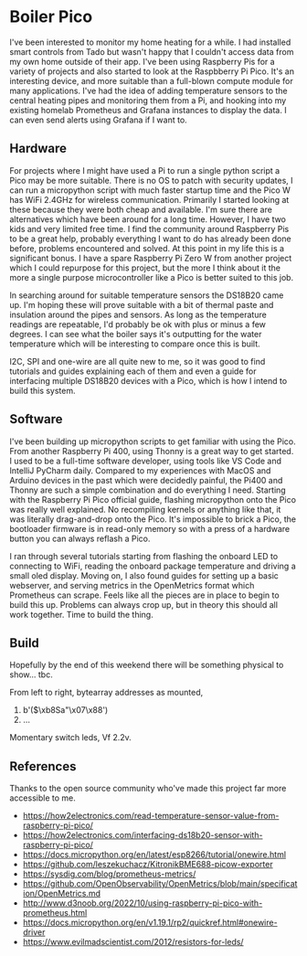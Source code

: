 # Boiler Pico

I've been interested to monitor my home heating for a while. I had installed smart controls from Tado but wasn't happy that I couldn't access data from my own home outside of their app. I've been using Raspberry Pis for a variety of projects and also started to look at the Raspbberry Pi Pico. It's an interesting device, and more suitable than a full-blown compute module for many applications. I've had the idea of adding temperature sensors to the central heating pipes and monitoring them from a Pi, and hooking into my existing homelab Prometheus and Grafana instances to display the data. I can even send alerts using Grafana if I want to. 

## Hardware

For projects where I might have used a Pi to run a single python script a Pico may be more suitable. There is no OS to patch with security updates, I can run a micropython script with much faster startup time and the Pico W has WiFi 2.4GHz for wireless communication. Primarily I started looking at these because they were both cheap and available. I'm sure there are alternatives which have been around for a long time. However, I have two kids and very limited free time. I find the community around Raspberry Pis to be a great help, probably everything I want to do has already been done before, problems encountered and solved. At this point in my life this is a significant bonus. I have a spare Raspberry Pi Zero W from another project which I could repurpose for this project, but the more I think about it the more a single purpose microcontroller like a Pico is better suited to this job. 

In searching around for suitable temperature sensors the DS18B20 came up. I'm hoping these will prove suitable with a bit of thermal paste and insulation around the pipes and sensors. As long as the temperature readings are repeatable, I'd probably be ok with plus or minus a few degrees. I can see what the boiler says it's outputting for the water temperature which will be interesting to compare once this is built.

I2C, SPI and one-wire are all quite new to me, so it was good to find tutorials and guides explaining each of them and even a guide for interfacing multiple DS18B20 devices with a Pico, which is how I intend to build this system.

## Software

I've been building up micropython scripts to get familiar with using the Pico. From another Raspberry Pi 400, using Thonny is a great way to get started. I used to be a full-time software developer, using tools like VS Code and IntelliJ PyCharm daily. Compared to my experiences with MacOS and Arduino devices in the past which were decidedly painful, the Pi400 and Thonny are such a simple combination and do everything I need. Starting with the Raspberry Pi Pico official guide, flashing micropython onto the Pico was really well explained. No recompiling kernels or anything like that, it was literally drag-and-drop onto the Pico. It's impossible to brick a Pico, the bootloader firmware is in read-only memory so with a press of a hardware button you can always reflash a Pico. 

I ran through several tutorials starting from flashing the onboard LED to connecting to WiFi, reading the onboard package temperature and driving a small oled display. Moving on, I also found guides for setting up a basic webserver, and serving metrics in the OpenMetrics format which Prometheus can scrape. Feels like all the pieces are in place to begin to build this up. Problems can always crop up, but in theory this should all work together. Time to build the thing. 

## Build

Hopefully by the end of this weekend there will be something physical to show... tbc.

From left to right, bytearray addresses as mounted, 

1. b'($\xb8Sa"\x07\x88')
2. ...

Momentary switch leds, Vf 2.2v.


## References

Thanks to the open source community who've made this project far more accessible to me. 

* https://how2electronics.com/read-temperature-sensor-value-from-raspberry-pi-pico/
* https://how2electronics.com/interfacing-ds18b20-sensor-with-raspberry-pi-pico/
* https://docs.micropython.org/en/latest/esp8266/tutorial/onewire.html
* https://github.com/leszekuchacz/KitronikBME688-picow-exporter
* https://sysdig.com/blog/prometheus-metrics/
* https://github.com/OpenObservability/OpenMetrics/blob/main/specification/OpenMetrics.md
* http://www.d3noob.org/2022/10/using-raspberry-pi-pico-with-prometheus.html
* https://docs.micropython.org/en/v1.19.1/rp2/quickref.html#onewire-driver
* https://www.evilmadscientist.com/2012/resistors-for-leds/
